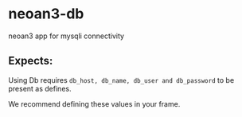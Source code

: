# neoan3-db

neoan3 app for mysqli connectivity

## Expects:
Using Db requires `db_host, db_name, db_user and db_password` to be present as defines.

We recommend defining these values in your frame.




